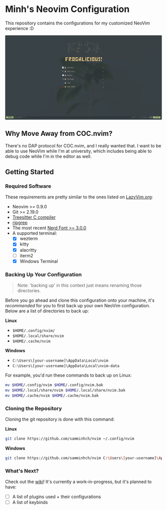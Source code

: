 # Minh's Neovim Configuration

This repository contains the configurations for my customized NeoVim experience :D

![Splash Screen Screenshot](./screenshots/splashscreen-windows-terminal.png)

## Why Move Away from COC.nvim? 

There's no DAP protocol for COC.nvim, and I really wanted that.
I want to be able to use NeoVim while I'm at university, which includes
being able to debug code while I'm in the editor as well.

## Getting Started

### Required Software

These requirements are pretty similar to the ones listed on [LazyVim.org](https://www.lazyvim.org/):

- Neovim >= 0.9.0
- Git >= 2.19.0
- [Treesitter C compiler](https://github.com/nvim-treesitter/nvim-treesitter#requirements)
- [ripgrep](https://github.com/BurntSushi/ripgrep)
- The most recent [Nerd Font >= 3.0.0](https://www.nerdfonts.com)
- A supported terminal:
    - [x] wezterm
    - [x] kitty
    - [x] alacritty
    - [ ] iterm2
    - [x] Windows Terminal

### Backing Up Your Configuration

> Note: 'backing up' in this context just means renaming
> those directories.

Before you go ahead and clone this configuration onto your machine, it's *recommended*
for you to first back up your own NeoVim configuration. Below are a list of directories
to back up:

**Linux**

- `$HOME/.config/nvim/`
- `$HOME/.local/share/nvim`
- `$HOME/.cache/nvim`

**Windows**

- `C:\Users\[your-username]\AppData\Local\nvim`
- `C:\Users\[your-username]\AppData\Local\nvim-data`

For example, you'd run these commands to back up on Linux:

```sh
mv $HOME/.config/nvim $HOME/.config/nvim.bak
mv $HOME/.local/share/nvim $HOME/.local/share/nvim.bak
mv $HOME/.cache/nvim $HOME/.cache/nvim.bak
```

### Cloning the Repository

Cloning the git repository is done with this command:

**Linux**

```sh
git clone https://github.com/samminhch/nvim ~/.config/nvim
```

**Windows**

```sh
git clone https://github.com/samminhch/nvim C:\Users\[your-username]\AppData\Local
```

### What's Next?

Check out the [wiki](https://github.com/samminhch/nvim/wiki)!
It's currently a work-in-progress, but it's planned to have:

- [ ] A list of plugins used + their configurations
- [ ] A list of keybinds
